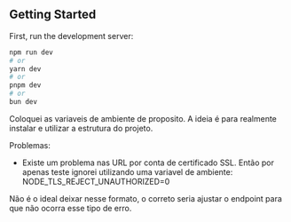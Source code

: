 ## Getting Started

First, run the development server:

```bash
npm run dev
# or
yarn dev
# or
pnpm dev
# or
bun dev
```

Coloquei as variaveis de ambiente de proposito. A ideia é para realmente instalar e utilizar a estrutura do projeto.

Problemas:

- Existe um problema nas URL por conta de certificado SSL. Então por apenas teste ignorei utilizando uma variavel de ambiente: NODE_TLS_REJECT_UNAUTHORIZED=0

Não é o ideal deixar nesse formato, o correto seria ajustar o endpoint para que não ocorra esse tipo de erro.
